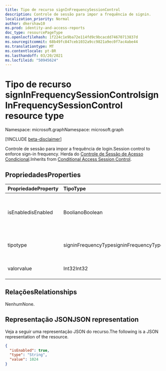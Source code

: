 ```yaml
---
title: Tipo de recurso signInFrequencySessionControl
description: Controle de sessão para impor a frequência de signin.
localization_priority: Normal
author: dkershaw10
ms.prod: identity-and-access-reports
doc_type: resourcePageType
ms.openlocfilehash: 1f224c1e9ba72e114fd9c9bcacdd74670713837d
ms.sourcegitcommit: 68b49fc847ceb1032a9cc9821a9ec0f7ac4abe44
ms.translationtype: MT
ms.contentlocale: pt-BR
ms.lasthandoff: 03/20/2021
ms.locfileid: "50945624"
---
```

# <a name="signinfrequencysessioncontrol-resource-type"></a><span data-ttu-id="65220-103">Tipo de recurso signInFrequencySessionControl</span><span class="sxs-lookup"><span data-stu-id="65220-103">signInFrequencySessionControl resource type</span></span>

<span data-ttu-id="65220-104">Namespace: microsoft.graph</span><span class="sxs-lookup"><span data-stu-id="65220-104">Namespace: microsoft.graph</span></span>

[!INCLUDE [beta-disclaimer](../../includes/beta-disclaimer.md)]

<span data-ttu-id="65220-105">Controle de sessão para impor a frequência de login.</span><span class="sxs-lookup"><span data-stu-id="65220-105">Session control to enforce sign-in frequency.</span></span> <span data-ttu-id="65220-106">Herda do [Controle de Sessão de Acesso Condicional](conditionalaccesssessioncontrol.md).</span><span class="sxs-lookup"><span data-stu-id="65220-106">Inherits from [Conditional Access Session Control](conditionalaccesssessioncontrol.md).</span></span>

## <a name="properties"></a><span data-ttu-id="65220-107">Propriedades</span><span class="sxs-lookup"><span data-stu-id="65220-107">Properties</span></span>

| <span data-ttu-id="65220-108">Propriedade</span><span class="sxs-lookup"><span data-stu-id="65220-108">Property</span></span>     | <span data-ttu-id="65220-109">Tipo</span><span class="sxs-lookup"><span data-stu-id="65220-109">Type</span></span>        | <span data-ttu-id="65220-110">Descrição</span><span class="sxs-lookup"><span data-stu-id="65220-110">Description</span></span> |
|:-------------|:------------|:------------|
|<span data-ttu-id="65220-111">isEnabled</span><span class="sxs-lookup"><span data-stu-id="65220-111">isEnabled</span></span>     |<span data-ttu-id="65220-112">Booliano</span><span class="sxs-lookup"><span data-stu-id="65220-112">Boolean</span></span>      | <span data-ttu-id="65220-113">Especifica se o controle de sessão está habilitado.</span><span class="sxs-lookup"><span data-stu-id="65220-113">Specifies whether the session control is enabled.</span></span> |
|<span data-ttu-id="65220-114">tipo</span><span class="sxs-lookup"><span data-stu-id="65220-114">type</span></span>          |<span data-ttu-id="65220-115">signinFrequencyType</span><span class="sxs-lookup"><span data-stu-id="65220-115">signinFrequencyType</span></span>       | <span data-ttu-id="65220-116">Os valores possíveis são: `days` e `hours`.</span><span class="sxs-lookup"><span data-stu-id="65220-116">Possible values are: `days`, `hours`.</span></span>|
|<span data-ttu-id="65220-117">valor</span><span class="sxs-lookup"><span data-stu-id="65220-117">value</span></span>         |<span data-ttu-id="65220-118">Int32</span><span class="sxs-lookup"><span data-stu-id="65220-118">Int32</span></span>        | <span data-ttu-id="65220-119">O número de `days` ou `hours` .</span><span class="sxs-lookup"><span data-stu-id="65220-119">The number of `days` or `hours`.</span></span>|

## <a name="relationships"></a><span data-ttu-id="65220-120">Relações</span><span class="sxs-lookup"><span data-stu-id="65220-120">Relationships</span></span>

<span data-ttu-id="65220-121">Nenhum</span><span class="sxs-lookup"><span data-stu-id="65220-121">None.</span></span>

## <a name="json-representation"></a><span data-ttu-id="65220-122">Representação JSON</span><span class="sxs-lookup"><span data-stu-id="65220-122">JSON representation</span></span>

<span data-ttu-id="65220-123">Veja a seguir uma representação JSON do recurso.</span><span class="sxs-lookup"><span data-stu-id="65220-123">The following is a JSON representation of the resource.</span></span>

<!-- {
  "blockType": "resource",
  "optionalProperties": [

  ],
  "@odata.type": "microsoft.graph.signInFrequencySessionControl",
  "baseType": "microsoft.graph.conditionalAccessSessionControl"
}-->

```json
{
  "isEnabled": true,
  "type": "String",
  "value": 1024
}
```

<!-- uuid: 16cd6b66-4b1a-43a1-adaf-3a886856ed98
2019-02-04 14:57:30 UTC -->
<!-- {
  "type": "#page.annotation",
  "description": "signInFrequencySessionControl resource",
  "keywords": "",
  "section": "documentation",
  "tocPath": ""
}-->


